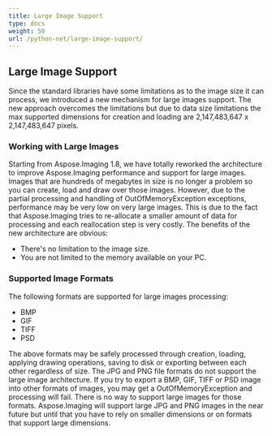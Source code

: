 ```yaml
---
title: Large Image Support
type: docs
weight: 50
url: /python-net/large-image-support/
---
```


## **Large Image Support**
Since the standard libraries have some limitations as to the image size it can process, we introduced a new mechanism for large images support. The new approach overcomes the limitations but due to data size limitations the max supported dimensions for creation and loading are 2,147,483,647 x 2,147,483,647 pixels.

### **Working with Large Images**
Starting from Aspose.Imaging 1.8, we have totally reworked the architecture to improve Aspose.Imaging performance and support for large images. Images that are hundreds of megabytes in size is no longer a problem so you can create, load and draw over those images. However, due to the partial processing and handling of OutOfMemoryException exceptions, performance may be very low on very large images. This is due to the fact that Aspose.Imaging tries to re-allocate a smaller amount of data for processing and each reallocation step is very costly. The benefits of the new architecture are obvious: 

- There's no limitation to the image size.
- You are not limited to the memory available on your PC.

### **Supported Image Formats**
The following formats are supported for large images processing:

- BMP
- GIF
- TIFF
- PSD

The above formats may be safely processed through creation, loading, applying drawing operations, saving to disk or exporting between each other regardless of size. The JPG and PNG file formats do not support the large image architecture. If you try to export a BMP, GIF, TIFF or PSD image into other formats of images, you may get a OutOfMemoryException and processing will fail. There is no way to support large images for those formats. Aspose.Imaging will support large JPG and PNG images in the near future but until that you have to rely on smaller dimensions or on formats that support large dimensions.
